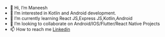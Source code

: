 - 👋 Hi, I’m Maneesh 
- 👀 I’m interested in Kotlin and Android development.
- 🌱 I’m currently learning React JS,Express JS,Kotlin,Android
- 💞️ I’m looking to collaborate on Android/IOS/Flutter/React Native Projects
- 📫 How to reach me [Linkedin](https://www.linkedin.com/in/maneesh43/)
<!---
Maneesh43/Maneesh43 is a ✨ special ✨ repository because its `README.md` (this file) appears on your GitHub profile.
You can click the Preview link to take a look at your changes.
--->
